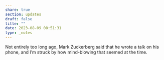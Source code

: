 ```yaml
---
share: true
section: updates
draft: false
title: ""
date: 2023-08-09 08:51:31
type: _notes
---
```


Not entirely too long ago, Mark Zuckerberg said that he wrote a talk on his phone, and I’m struck by how mind-blowing that seemed at the time.
